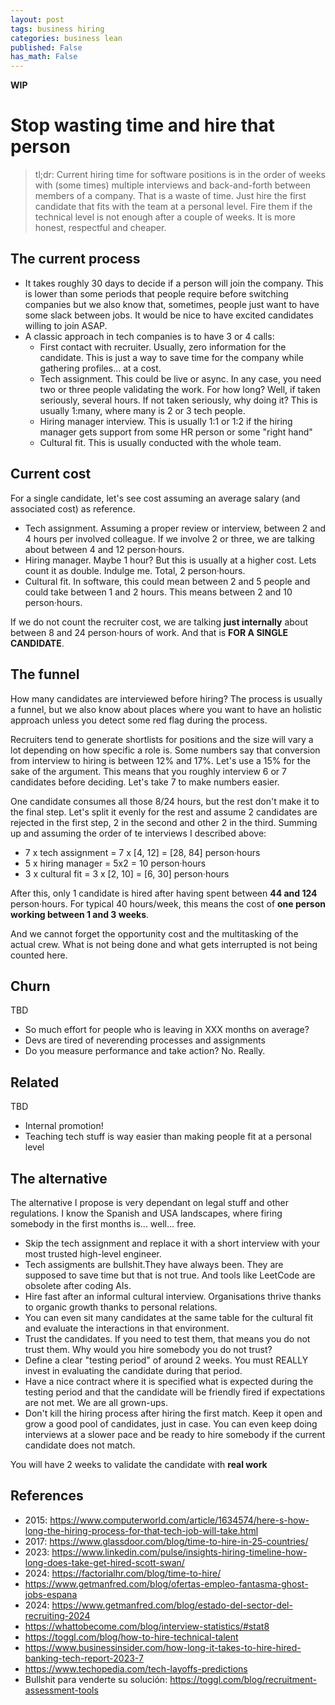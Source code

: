 ```yaml
---
layout: post
tags: business hiring
categories: business lean
published: False
has_math: False
---
```


**WIP**

# Stop wasting time and hire that person

> tl;dr: Current hiring time for software positions is in the order of weeks with (some times) multiple interviews and back-and-forth between members of a company. That is a waste of time. Just hire the first candidate that fits with the team at a personal level. Fire them if the technical level is not enough after a couple of weeks. It is more honest, respectful and cheaper.

## The current process

* It takes roughly 30 days to decide if a person will join the company. This is lower than some periods that people require before switching companies but we also know that, sometimes, people just want to have some slack between jobs. It would be nice to have excited candidates willing to join ASAP.
* A classic approach in tech companies is to have 3 or 4 calls:
  * First contact with recruiter. Usually, zero information for the candidate. This is just a way to save time for the company while gathering profiles... at a cost.
  * Tech assignment. This could be live or async. In any case, you need two or three people validating the work. For how long? Well, if taken seriously, several hours. If not taken seriously, why doing it? This is usually 1:many, where many is 2 or 3 tech people.
  * Hiring manager interview. This is usually 1:1 or 1:2 if the hiring manager gets support from some HR person or some "right hand"
  * Cultural fit. This is usually conducted with the whole team. 

## Current cost

For a single candidate, let's see cost assuming an average salary (and associated cost) as reference.

* Tech assignment. Assuming a proper review or interview, between 2 and 4 hours per involved colleague. If we involve 2 or three, we are talking about between 4 and 12 person·hours.
* Hiring manager. Maybe 1 hour? But this is usually at a higher cost. Lets count it as double. Indulge me. Total, 2 person·hours.
* Cultural fit. In software, this could mean between 2 and 5 people and could take between 1 and 2 hours. This means between 2 and 10 person·hours.

If we do not count the recruiter cost, we are talking **just internally** about between 8 and 24 person·hours of work. And that is **FOR A SINGLE CANDIDATE**.

## The funnel

How many candidates are interviewed before hiring? The process is usually a funnel, but we also know about places where you want to have an holistic approach unless you detect some red flag during the process. 

Recruiters tend to generate shortlists for positions and the size will vary a lot depending on how specific a role is. Some numbers say that conversion from interview to hiring is between 12% and 17%. Let's use a 15% for the sake of the argument. This means that you roughly interview 6 or 7 candidates before deciding. Let's take 7 to make numbers easier.

One candidate consumes all those 8/24 hours, but the rest don't make it to the final step. Let's split it evenly for the rest and assume 2 candidates are rejected in the first step, 2 in the second and other 2 in the third. Summing up and assuming the order of te interviews I described above:

* 7 x tech assignment = 7 x [4, 12] = [28, 84] person·hours
* 5 x hiring manager = 5x2 = 10 person·hours
* 3 x cultural fit = 3 x [2, 10] = [6, 30] person·hours

After this, only 1 candidate is hired after having spent between **44 and 124** person·hours. For typical 40 hours/week, this means the cost of **one person working between 1 and 3 weeks**.

And we cannot forget the opportunity cost and the multitasking of the actual crew. What is not being done and what gets interrupted is not being counted here.

## Churn

TBD

* So much effort for people who is leaving in XXX months on average?
* Devs are tired of neverending processes and assignments
* Do you measure performance and take action? No. Really.
  
## Related
TBD

* Internal promotion!
* Teaching tech stuff is way easier than making people fit at a personal level

## The alternative

The alternative I propose is very dependant on legal stuff and other regulations. I know the Spanish and USA landscapes, where firing somebody in the first months is... well... free.

* Skip the tech assignment and replace it with a short interview with your most trusted high-level engineer.
* Tech assigments are bullshit.They have always been. They are supposed to save time but that is not true. And tools like LeetCode are obsolete after coding AIs.
* Hire fast after an informal cultural interview. Organisations thrive thanks to organic growth thanks to personal relations.
* You can even sit many candidates at the same table for the cultural fit and evaluate the interactions in that environment.
* Trust the candidates. If you need to test them, that means you do not trust them. Why would you hire somebody you do not trust?
* Define a clear "testing period" of around 2 weeks. You must REALLY invest in evaluating the candidate during that period.
* Have a nice contract where it is specified what is expected during the testing period and that the candidate will be friendly fired if expectations are not met. We are all grown-ups.
* Don't kill the hiring process after hiring the first match. Keep it open and grow a good pool of candidates, just in case. You can even keep doing interviews at a slower pace and be ready to hire somebody if the current candidate does not match.

You will have 2 weeks to validate the candidate with **real work**





## References

* 2015: https://www.computerworld.com/article/1634574/here-s-how-long-the-hiring-process-for-that-tech-job-will-take.html
* 2017: https://www.glassdoor.com/blog/time-to-hire-in-25-countries/
* 2023: https://www.linkedin.com/pulse/insights-hiring-timeline-how-long-does-take-get-hired-scott-swan/
* 2024: https://factorialhr.com/blog/time-to-hire/
* https://www.getmanfred.com/blog/ofertas-empleo-fantasma-ghost-jobs-espana
* 2024: https://www.getmanfred.com/blog/estado-del-sector-del-recruiting-2024
* https://whattobecome.com/blog/interview-statistics/#stat8
* https://toggl.com/blog/how-to-hire-technical-talent
* https://www.businessinsider.com/how-long-it-takes-to-hire-hired-banking-tech-report-2023-7
* https://www.techopedia.com/tech-layoffs-predictions
* Bullshit para venderte su solución: https://toggl.com/blog/recruitment-assessment-tools